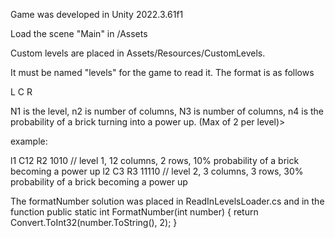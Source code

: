 Game was developed in Unity 2022.3.61f1

Load the scene "Main" in /Assets

Custom levels are placed in Assets/Resources/CustomLevels.

It must be named "levels" for the game to read it.
The format is as follows 

L<N1> C<N2> R<N3> <N4>   

N1 is the level, n2 is number of columns, N3 is number of columns, n4 is the probability of a brick turning into a power up. 
(Max of 2 per level)>

example:

l1 C12 R2 1010      // level 1, 12 columns, 2 rows,  10% probability of a brick becoming a power up
l2 C3 R3 11110      // level 2, 3 columns, 3 rows, 30% probability of a brick becoming a power up


The formatNumber solution was placed in ReadInLevelsLoader.cs
and in the function 
    public static int FormatNumber(int number)
    {
        return Convert.ToInt32(number.ToString(), 2);
    }
